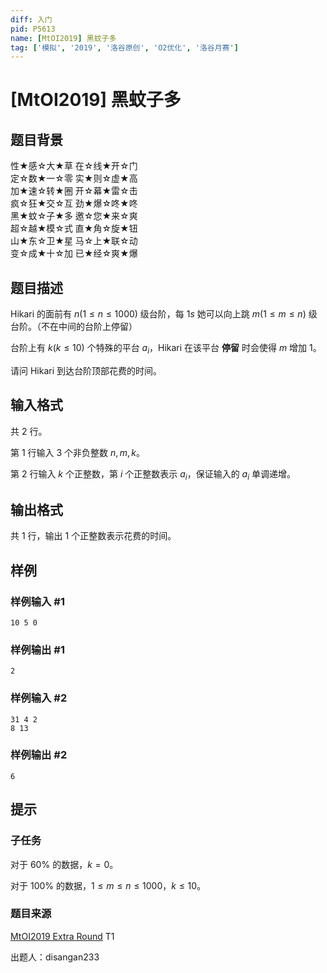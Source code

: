 ```yaml
---
diff: 入门
pid: P5613
name: [MtOI2019] 黑蚊子多
tag: ['模拟', '2019', '洛谷原创', 'O2优化', '洛谷月赛']
---
```

# [MtOI2019] 黑蚊子多
## 题目背景

性★感☆大★草  在☆线★开☆门  
定☆数★一☆零  实★则☆虚★高  
加★速☆转★圈  开☆幕★雷☆击  
疯☆狂★交☆互  劲★爆☆咚★咚  
黑★蚊☆子★多  邀☆您★来☆爽  
超☆越★模☆式  直★角☆旋★钮  
山★东☆卫★星  马☆上★联☆动  
变☆成★十☆加  已★经☆爽★爆
## 题目描述

Hikari 的面前有 $n(1\leq n\leq 1000)$ 级台阶，每 $1s$ 她可以向上跳 $m(1\leq m\leq n)$ 级台阶。（不在中间的台阶上停留）

台阶上有 $k(k\leq 10)$ 个特殊的平台 $a_i$，Hikari 在该平台 **停留** 时会使得 $m$ 增加 $1$。

请问 Hikari 到达台阶顶部花费的时间。
## 输入格式

共 $2$ 行。

第 $1$ 行输入 $3$ 个非负整数 $n,m,k$。

第 $2$ 行输入 $k$ 个正整数，第 $i$ 个正整数表示 $a_i$，保证输入的 $a_i$ 单调递增。
## 输出格式

共 $1$ 行，输出 $1$ 个正整数表示花费的时间。
## 样例

### 样例输入 #1
```
10 5 0
```
### 样例输出 #1
```
2
```
### 样例输入 #2
```
31 4 2
8 13
```
### 样例输出 #2
```
6
```
## 提示

### 子任务

对于 $60\%$ 的数据，$k=0$。

对于 $100\%$ 的数据，$1\leq m\leq n\leq 1000$，$k\leq 10$。

### 题目来源

[MtOI2019 Extra Round](https://www.luogu.org/contest/22614) T1

出题人：disangan233

